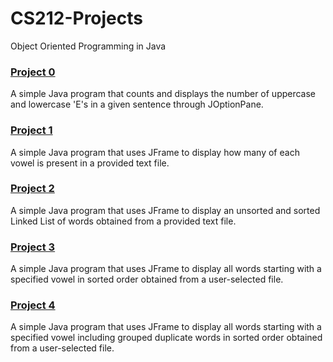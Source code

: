 # CS212-Projects
Object Oriented Programming in Java

### [Project 0](https://github.com/ahnafIsCoding/CS212-Projects/tree/main/Project0)
A simple Java program that counts and displays the number of uppercase and lowercase 'E's in a given sentence through JOptionPane.

### [Project 1](https://github.com/ahnafIsCoding/CS212-Projects/tree/main/Project1)
A simple Java program that uses JFrame to display how many of each vowel is present in a provided text file.

### [Project 2](https://github.com/ahnafIsCoding/CS212-Projects/tree/main/Project2)
A simple Java program that uses JFrame to display an unsorted and sorted Linked List of words obtained from a provided text file.

### [Project 3](https://github.com/ahnafIsCoding/CS212-Projects/tree/main/Project3)
A simple Java program that uses JFrame to display all words starting with a specified vowel in sorted order obtained from a user-selected file.

### [Project 4](https://github.com/ahnafIsCoding/CS212-Projects/tree/main/Project4)
A simple Java program that uses JFrame to display all words starting with a specified vowel including grouped duplicate words in sorted order obtained from a user-selected file.
